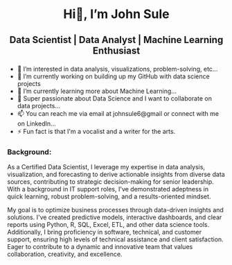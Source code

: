  # <h1 align="center">Hi👋, I’m John Sule</h1>
  ## <p align="center"> Data Scientist | Data Analyst | Machine Learning Enthusiast </p>
  
- 👀 I’m interested in data analysis, visualizations, problem-solving, etc...
- 🔭 I’m currently working on building up my GitHub with data science projects
- 🌱 I’m currently learning more about Machine Learning...
- 💞️ Super passionate about Data Science and I want to collaborate on data projects...
- 📫 You can reach me via email at johnsule6@gmail or connect with me on LinkedIn...
- ⚡ Fun fact is that I'm a vocalist and a writer for the arts.




### Background:
As a Certified Data Scientist, I leverage my expertise in data analysis, visualization, and forecasting to derive actionable insights from diverse data sources, contributing to strategic decision-making for senior leadership. With a background in IT support roles, I've demonstrated adeptness in quick learning, robust problem-solving, and a results-oriented mindset.

My goal is to optimize business processes through data-driven insights and solutions. I've created predictive models, interactive dashboards, and clear reports using Python, R, SQL, Excel, ETL, and other data science tools. Additionally, I bring proficiency in software, technical, and customer support, ensuring high levels of technical assistance and client satisfaction. Eager to contribute to a dynamic and innovative team that values collaboration, creativity, and excellence.

<!---
John-Sule/Introduction is a ✨ special ✨ repository because its `README.md` (this file) appears on your GitHub profile.
You can click the Preview link to take a look at your changes.
--->
